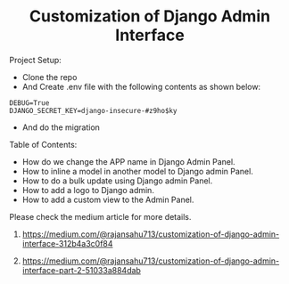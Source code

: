 <h1 align='center'> Customization of Django Admin Interface</h1>


Project Setup:

* Clone the repo
* And Create .env file with the following contents as shown below:

```
DEBUG=True
DJANGO_SECRET_KEY=django-insecure-#z9ho$ky
```
* And do the migration


Table of Contents:

* How do we change the APP name in Django Admin Panel.
* How to inline a model in another model to Django admin Panel.
* How to do a bulk update using Django admin Panel.
* How to add a logo to Django admin.
* How to add a custom view to the Admin Panel.


Please check the medium article for more details.

1. https://medium.com/@rajansahu713/customization-of-django-admin-interface-312b4a3c0f84

2. https://medium.com/@rajansahu713/customization-of-django-admin-interface-part-2-51033a884dab